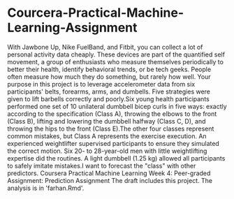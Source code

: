 # Courcera-Practical-Machine-Learning-Assignment

With Jawbone Up, Nike FuelBand, and Fitbit, you can collect a lot of personal activity data cheaply. These devices are part of the quantified self movement, a group of enthusiasts who measure themselves periodically to better their health, identify behavioral trends, or be tech geeks. People often measure how much they do something, but rarely how well. Your purpose in this project is to leverage accelerometer data from six participants' belts, forearms, arms, and dumbells. Five strategies were given to lift barbells correctly and poorly.Six young health participants performed one set of 10 unilateral dumbbell bicep curls in five ways: exactly according to the specification (Class A), throwing the elbows to the front (Class B), lifting and lowering the dumbbell halfway (Class C, D), and throwing the hips to the front (Class E).The other four classes represent common mistakes, but Class A represents the exercise execution. An experienced weightlifter supervised participants to ensure they simulated the correct motion. Six 20- to 28-year-old men with little weightlifting expertise did the routines. A light dumbbell (1.25 kg) allowed all participants to safely imitate mistakes.I want to forecast the "class" with other predictors. Coursera Practical Machine Learning Week 4: Peer-graded Assignment: Prediction Assignment The draft includes this project.
The analysis is in 'farhan.Rmd'.

